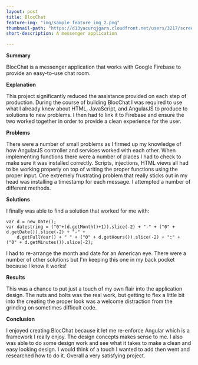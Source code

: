 ```yaml
---
layout: post
title: BlocChat
feature-img: "img/sample_feature_img_2.png"
thumbnail-path: "https://d13yacurqjgara.cloudfront.net/users/3217/screenshots/2030974/bloctalk_1x.png"
short-description: A messenger application

---
```

__Summary__

BlocChat is a messenger application that works with Google Firebase to provide an easy-to-use chat room.

__Explanation__

This project significantly reduced the assistance provided on each step of production.  During the course of building BlocChat I was required to use what I already knew about HTML, JavaScript, and AngularJS to produce to solutions to new problems.  I then had to link it to Firebase and ensure the two worked together in order to provide a clean experience for the user.

__Problems__

There were a number of small problems as I firmed up my knowledge of how AngularJS controller and services worked with each other.  When implementing functions there were a number of places I had to check to make sure it was installed correctly.  Scripts, injections, HTML views all had to be working properly on top of writing the proper functions using the proper input. One extremely frustrating problem that really sticks out in my head was installing a timestamp for each message.  I attempted a number of different methods.

__Solutions__

I finally was able to find a solution that worked for me with:
```
var d = new Date();
var datestring = ("0"+(d.getMonth()+1)).slice(-2) + "-" + ("0" + d.getDate()).slice(-2) + "-" +
    d.getFullYear() + " " + ("0" + d.getHours()).slice(-2) + ":" + ("0" + d.getMinutes()).slice(-2);
```

I had to re-arrange the month and date for an American eye.  There were a number of other solutions but I'm keeping this one in my back pocket because I know it works!

__Results__

This was a chance to put just a touch of my own flair into the application design.  The nuts and bolts was the real work, but getting to flex a little bit into the creating the proper look was a welcome distraction from the grinding on sometimes difficult code.  

__Conclusion__

I enjoyed creating BlocChat because it let me re-enforce Angular which is a framework I really enjoy.  The design concepts makes sense to me.  I also was able to do some design work and see what it takes to make a clean and easy looking design.  I would think of a touch I wanted to add then went and researched how to do it.  Overall a very satisfying project.
